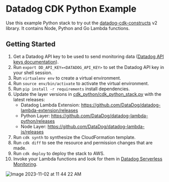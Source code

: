 # Datadog CDK Python Example

Use this example Python stack to try out the [datadog-cdk-constructs](https://github.com/DataDog/datadog-cdk-constructs) v2 library. It contains Node, Python and Go Lambda functions.

## Getting Started

1. Get a Datadog API key to be used to send monitoring data ([Datadog API keys documentation](https://docs.datadoghq.com/account_management/api-app-keys/#add-an-api-key-or-client-token)).
1. Run `export DD_API_KEY=<DATADOG_API_KEY>` to set the Datadog API key in your shell session.
1. Run `virtualenv env` to create a virtual environment.
1. Run `source env/bin/activate` to activate the virtual environment.
1. Run `pip install -r requirements` install dependencies.
1. Update the layer versions in [cdk_python/cdk_python_stack.py](https://github.com/DataDog/datadog-cdk-constructs/blob/d2f1f60b7e0594ae77dd76a7f5964bee651e8022/examples/python-stack/cdk_python/cdk_python_stack.py#L72-L74) with the latest releases:
   - Datadog Lambda Extension: https://github.com/DataDog/datadog-lambda-extension/releases
   - Python Layer: https://github.com/DataDog/datadog-lambda-python/releases
   - Node Layer: https://github.com/DataDog/datadog-lambda-js/releases
1. Run `cdk synth` to synthesize the CloudFormation template.
1. Run `cdk diff` to see the resource and permission changes that are made.
1. Run `cdk deploy` to deploy the stack to AWS.
1. Invoke your Lambda functions and look for them in [Datadog Serverless Monitoring](https://app.datadoghq.com/functions?cloud=aws).

![Image 2023-11-02 at 11 44 22 AM](https://github.com/DataDog/datadog-cdk-constructs/assets/35278470/9c7b7b15-27ff-4de1-8f54-f5c352f1774b)
